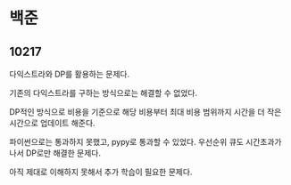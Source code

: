 # 백준

## 10217

다익스트라와 DP를 활용하는 문제다.

기존의 다익스트라를 구하는 방식으로는 해결할 수 없었다.

DP적인 방식으로 비용을 기준으로 해당 비용부터 최대 비용 범위까지 시간을 더 작은 시간으로 업데이트 해준다.

파이썬으로는 통과하지 못했고, pypy로 통과할 수 있었다. 우선순위 큐도 시간초과가 나서 DP로만 해결한 문제다.

아직 제대로 이해하지 못해서 추가 학습이 필요한 문제다.